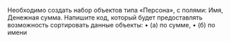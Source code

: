 Необходимо создать набор объектов типа «Персона», с полями: Имя, Денежная сумма.
Напишите код, который будет предоставлять возможность сортировать данные объекты:
• (а) по сумме,
• (б) по имени

